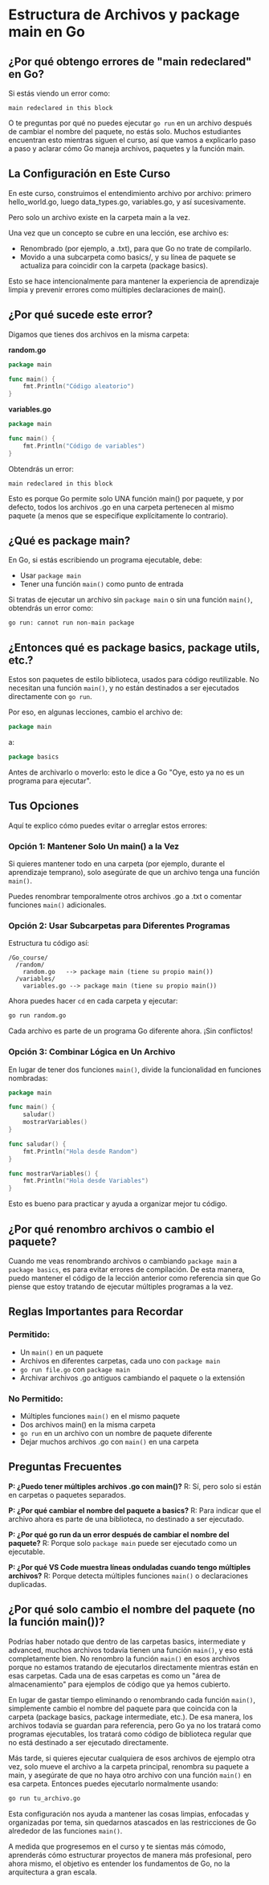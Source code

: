 # Estructura de Archivos y package main en Go

## ¿Por qué obtengo errores de "main redeclared" en Go?

Si estás viendo un error como:

```
main redeclared in this block
```

O te preguntas por qué no puedes ejecutar `go run` en un archivo después de cambiar el nombre del paquete, no estás solo. Muchos estudiantes encuentran esto mientras siguen el curso, así que vamos a explicarlo paso a paso y aclarar cómo Go maneja archivos, paquetes y la función main.

## La Configuración en Este Curso

En este curso, construimos el entendimiento archivo por archivo: primero hello_world.go, luego data_types.go, variables.go, y así sucesivamente.

Pero solo un archivo existe en la carpeta main a la vez.

Una vez que un concepto se cubre en una lección, ese archivo es:

- Renombrado (por ejemplo, a .txt), para que Go no trate de compilarlo.
- Movido a una subcarpeta como basics/, y su línea de paquete se actualiza para coincidir con la carpeta (package basics).

Esto se hace intencionalmente para mantener la experiencia de aprendizaje limpia y prevenir errores como múltiples declaraciones de main().

## ¿Por qué sucede este error?

Digamos que tienes dos archivos en la misma carpeta:

**random.go**
```go
package main

func main() {
    fmt.Println("Código aleatorio")
}
```

**variables.go**
```go
package main

func main() {
    fmt.Println("Código de variables")
}
```

Obtendrás un error:

```
main redeclared in this block
```

Esto es porque Go permite solo UNA función main() por paquete, y por defecto, todos los archivos .go en una carpeta pertenecen al mismo paquete (a menos que se especifique explícitamente lo contrario).

## ¿Qué es package main?

En Go, si estás escribiendo un programa ejecutable, debe:

- Usar `package main`
- Tener una función `main()` como punto de entrada

Si tratas de ejecutar un archivo sin `package main` o sin una función `main()`, obtendrás un error como:

```
go run: cannot run non-main package
```

## ¿Entonces qué es package basics, package utils, etc.?

Estos son paquetes de estilo biblioteca, usados para código reutilizable. No necesitan una función `main()`, y no están destinados a ser ejecutados directamente con `go run`.

Por eso, en algunas lecciones, cambio el archivo de:

```go
package main
```

a:

```go
package basics
```

Antes de archivarlo o moverlo: esto le dice a Go "Oye, esto ya no es un programa para ejecutar".

## Tus Opciones

Aquí te explico cómo puedes evitar o arreglar estos errores:

### Opción 1: Mantener Solo Un main() a la Vez

Si quieres mantener todo en una carpeta (por ejemplo, durante el aprendizaje temprano), solo asegúrate de que un archivo tenga una función `main()`.

Puedes renombrar temporalmente otros archivos .go a .txt o comentar funciones `main()` adicionales.

### Opción 2: Usar Subcarpetas para Diferentes Programas

Estructura tu código así:

```
/Go_course/
  /random/
    random.go   --> package main (tiene su propio main())
  /variables/
    variables.go --> package main (tiene su propio main())
```

Ahora puedes hacer `cd` en cada carpeta y ejecutar:

```bash
go run random.go
```

Cada archivo es parte de un programa Go diferente ahora. ¡Sin conflictos!

### Opción 3: Combinar Lógica en Un Archivo

En lugar de tener dos funciones `main()`, divide la funcionalidad en funciones nombradas:

```go
package main

func main() {
    saludar()
    mostrarVariables()
}

func saludar() {
    fmt.Println("Hola desde Random")
}

func mostrarVariables() {
    fmt.Println("Hola desde Variables")
}
```

Esto es bueno para practicar y ayuda a organizar mejor tu código.

## ¿Por qué renombro archivos o cambio el paquete?

Cuando me veas renombrando archivos o cambiando `package main` a `package basics`, es para evitar errores de compilación. De esta manera, puedo mantener el código de la lección anterior como referencia sin que Go piense que estoy tratando de ejecutar múltiples programas a la vez.

## Reglas Importantes para Recordar

### Permitido:
- Un `main()` en un paquete
- Archivos en diferentes carpetas, cada uno con `package main`
- `go run file.go` con `package main`
- Archivar archivos .go antiguos cambiando el paquete o la extensión

### No Permitido:
- Múltiples funciones `main()` en el mismo paquete
- Dos archivos main() en la misma carpeta
- `go run` en un archivo con un nombre de paquete diferente
- Dejar muchos archivos .go con `main()` en una carpeta

## Preguntas Frecuentes

**P: ¿Puedo tener múltiples archivos .go con main()?**
R: Sí, pero solo si están en carpetas o paquetes separados.

**P: ¿Por qué cambiar el nombre del paquete a basics?**
R: Para indicar que el archivo ahora es parte de una biblioteca, no destinado a ser ejecutado.

**P: ¿Por qué go run da un error después de cambiar el nombre del paquete?**
R: Porque solo `package main` puede ser ejecutado como un ejecutable.

**P: ¿Por qué VS Code muestra líneas onduladas cuando tengo múltiples archivos?**
R: Porque detecta múltiples funciones `main()` o declaraciones duplicadas.

## ¿Por qué solo cambio el nombre del paquete (no la función main())?

Podrías haber notado que dentro de las carpetas basics, intermediate y advanced, muchos archivos todavía tienen una función `main()`, y eso está completamente bien. No renombro la función `main()` en esos archivos porque no estamos tratando de ejecutarlos directamente mientras están en esas carpetas. Cada una de esas carpetas es como un "área de almacenamiento" para ejemplos de código que ya hemos cubierto.

En lugar de gastar tiempo eliminando o renombrando cada función `main()`, simplemente cambio el nombre del paquete para que coincida con la carpeta (package basics, package intermediate, etc.). De esa manera, los archivos todavía se guardan para referencia, pero Go ya no los tratará como programas ejecutables, los tratará como código de biblioteca regular que no está destinado a ser ejecutado directamente.

Más tarde, si quieres ejecutar cualquiera de esos archivos de ejemplo otra vez, solo mueve el archivo a la carpeta principal, renombra su paquete a main, y asegúrate de que no haya otro archivo con una función `main()` en esa carpeta. Entonces puedes ejecutarlo normalmente usando:

```bash
go run tu_archivo.go
```

Esta configuración nos ayuda a mantener las cosas limpias, enfocadas y organizadas por tema, sin quedarnos atascados en las restricciones de Go alrededor de las funciones `main()`.

A medida que progresemos en el curso y te sientas más cómodo, aprenderás cómo estructurar proyectos de manera más profesional, pero ahora mismo, el objetivo es entender los fundamentos de Go, no la arquitectura a gran escala.
